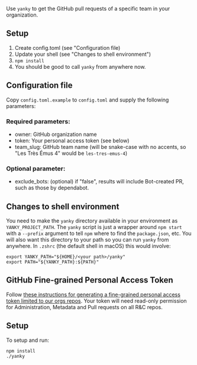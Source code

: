 Use `yanky` to get the GitHub pull requests of a specific team in your organization.

## Setup
1. Create config.toml (see "Configuration file)
2. Update your shell (see "Changes to shell environment")
3. `npm install`
4. You should be good to call `yanky` from anywhere now.

## Configuration file

Copy `config.toml.example` to `config.toml` and supply the following parameters:

### Required parameters:
- owner: GitHub organization name
- token: Your personal access token (see below)
- team_slug: GitHub team name (will be snake-case with no accents, so "Les Très Émus 4" would be `les-tres-emus-4`)

### Optional parameter:

- exclude_bots: (optional) if "false", results will include Bot-created PR, such as those by dependabot.

## Changes to shell environment

You need to make the `yanky` directory available in your environment as `YANKY_PROJECT_PATH`. The `yanky` script is just a wrapper around `npm start` with a `--prefix` argument to tell `npm` where to find the `package.json`, etc. You will also want this directory to your path so you can run `yanky` from anywhere. In `.zshrc` (the default shell in macOS) this would involve:

```
export YANKY_PATH="${HOME}/<your path>/yanky"
export PATH="${YANKY_PATH}:${PATH}"
```

## GitHub Fine-grained Personal Access Token

Follow [these instructions for generating a fine-grained personal access token limited to our orgs repos](https://docs.github.com/en/authentication/keeping-your-account-and-data-secure/creating-a-personal-access-token#creating-a-fine-grained-personal-access-token). Your token will need read-only permission for Administration, Metadata and Pull requests on all R&C repos.


## Setup

To setup and run:
```
npm install
./yanky
```
